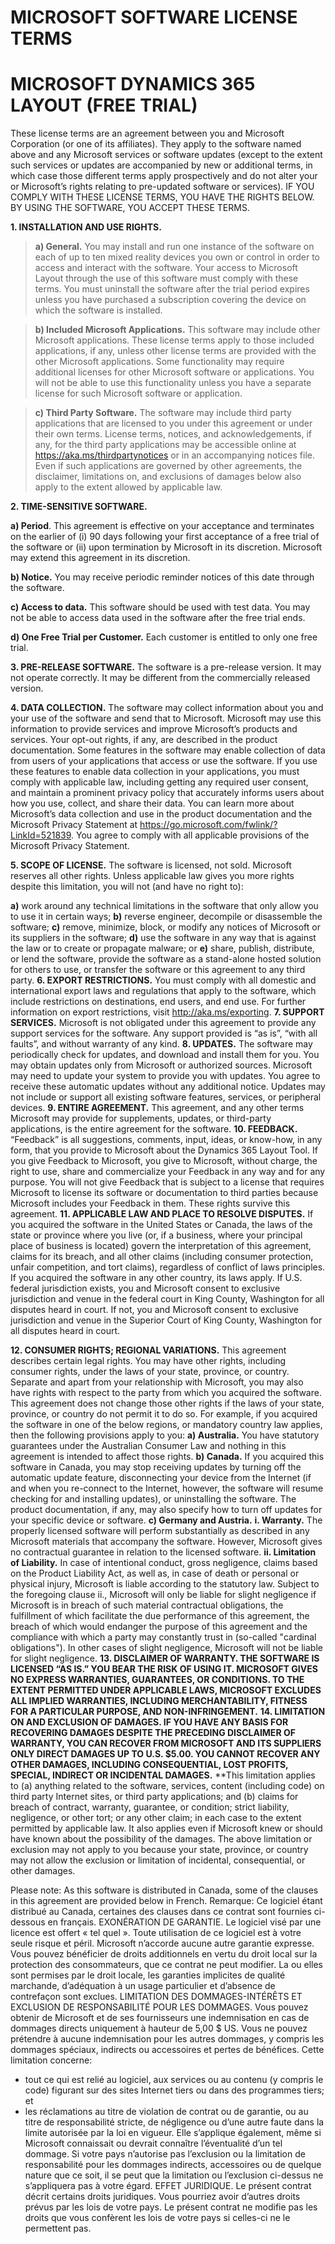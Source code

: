 

# MICROSOFT SOFTWARE LICENSE TERMS
# MICROSOFT DYNAMICS 365 LAYOUT (FREE TRIAL)

These license terms are an agreement between you and Microsoft Corporation (or one of its affiliates). They apply 
to the software named above and any Microsoft services or software updates (except to the extent such services or 
updates are accompanied by new or additional terms, in which case those different terms apply prospectively and do not 
alter your or Microsoft’s rights relating to pre-updated software or services). IF YOU COMPLY WITH THESE LICENSE TERMS, 
YOU HAVE THE RIGHTS BELOW. BY USING THE SOFTWARE, YOU ACCEPT THESE TERMS.

**1.	INSTALLATION AND USE RIGHTS.**

  >**a)	General.** You may install and run one instance of the software on each of up to ten mixed reality devices you own or 
  control in order to access and interact with the software. Your access to Microsoft Layout through the use of this software 
  must comply with these terms. You must uninstall the software after the trial period expires unless you have purchased a 
  subscription covering the device on which the software is installed.
  
  >**b)	Included Microsoft Applications.** This software may include other Microsoft applications. These license terms apply 
  to those included applications, if any, unless other license terms are provided with the other Microsoft applications. 
  Some functionality may require additional licenses for other Microsoft software or applications. You will not be able to 
  use this functionality unless you have a separate license for such Microsoft software or application.
  
  >**c)	Third Party Software.** The software may include third party applications that are licensed to you under this 
  agreement or under their own terms. License terms, notices, and acknowledgements, if any, for the third party applications 
  may be accessible online at https://aka.ms/thirdpartynotices or in an accompanying notices file. Even if such applications 
  are governed by other agreements, the disclaimer, limitations on, and exclusions of damages below also apply to the extent 
  allowed by applicable law.

**2.	TIME-SENSITIVE SOFTWARE.**

  **a)	Period**. This agreement is effective on your acceptance and terminates on the earlier of (i) 90 days following your first 
  acceptance of a free trial of the software or (ii) upon termination by Microsoft in its discretion. Microsoft may extend this 
  agreement in its discretion. 
  
  **b)	Notice.** You may receive periodic reminder notices of this date through the software.
  
  **c)	Access to data.** This software should be used with test data. You may not be able to access data used in the software 
  after the free trial ends.
  
  **d)	One Free Trial per Customer.** Each customer is entitled to only one free trial.

**3.	PRE-RELEASE SOFTWARE.** The software is a pre-release version. It may not operate correctly. It may be different from the 
commercially released version.

**4.	DATA COLLECTION.** The software may collect information about you and your use of the software and send that to Microsoft. 
Microsoft may use this information to provide services and improve Microsoft’s products and services. Your opt-out rights, if any, 
are described in the product documentation. Some features in the software may enable collection of data from users of your applications
that access or use the software. If you use these features to enable data collection in your applications, you must comply with 
applicable law, including getting any required user consent, and maintain a prominent privacy policy that accurately informs users 
about how you use, collect, and share their data. You can learn more about Microsoft’s data collection and use in the product 
documentation and the Microsoft Privacy Statement at https://go.microsoft.com/fwlink/?LinkId=521839. You agree to comply with 
all applicable provisions of the Microsoft Privacy Statement.

**5.	SCOPE OF LICENSE.** The software is licensed, not sold. Microsoft reserves all other rights. Unless applicable law gives you 
more rights despite this limitation, you will not (and have no right to):

  **a)**	work around any technical limitations in the software that only allow you to use it in certain ways;
  **b)**	reverse engineer, decompile or disassemble the software;
  **c)**	remove, minimize, block, or modify any notices of Microsoft or its suppliers in the software;
  **d)**	use the software in any way that is against the law or to create or propagate malware; or
  **e)**	share, publish, distribute, or lend the software, provide the software as a stand-alone hosted solution for others to use, 
  or transfer the software or this agreement to any third party.
**6.	EXPORT RESTRICTIONS.** You must comply with all domestic and international export laws and regulations that apply to the 
software, which include restrictions on destinations, end users, and end use. For further information on export restrictions, 
visit http://aka.ms/exporting.
**7.	SUPPORT SERVICES.** Microsoft is not obligated under this agreement to provide any support services for the software. 
Any support provided is “as is”, “with all faults”, and without warranty of any kind.
**8.	UPDATES.** The software may periodically check for updates, and download and install them for you. You may obtain updates 
only from Microsoft or authorized sources. Microsoft may need to update your system to provide you with updates. You agree to 
receive these automatic updates without any additional notice. Updates may not include or support all existing software features, 
services, or peripheral devices.
**9.	ENTIRE AGREEMENT.** This agreement, and any other terms Microsoft may provide for supplements, updates, or third-party 
applications, is the entire agreement for the software.
**10.	FEEDBACK.** “Feedback” is all suggestions, comments, input, ideas, or know-how, in any form, that you provide to Microsoft 
about the Dynamics 365 Layout Tool. If you give Feedback to Microsoft, you give to Microsoft, without charge, the right to use, 
share and commercialize your Feedback in any way and for any purpose. You will not give Feedback that is subject to a license that 
requires Microsoft to license its software or documentation to third parties because Microsoft includes your Feedback in them. 
These rights survive this agreement.
**11.	APPLICABLE LAW AND PLACE TO RESOLVE DISPUTES.** If you acquired the software in the United States or Canada, the laws of the 
state or province where you live (or, if a business, where your principal place of business is located) govern the interpretation 
of this agreement, claims for its breach, and all other claims (including consumer protection, unfair competition, and tort claims), 
regardless of conflict of laws principles. If you acquired the software in any other country, its laws apply. If U.S. federal 
jurisdiction exists, you and Microsoft consent to exclusive jurisdiction and venue in the federal court in King County, Washington 
for all disputes heard in court. If not, you and Microsoft consent to exclusive jurisdiction and venue in the Superior 
Court of King County, Washington for all disputes heard in court.

**12.	CONSUMER RIGHTS; REGIONAL VARIATIONS.** This agreement describes certain legal rights. You may have other rights, 
including consumer rights, under the laws of your state, province, or country. Separate and apart from your relationship 
with Microsoft, you may also have rights with respect to the party from which you acquired the software. This agreement 
does not change those other rights if the laws of your state, province, or country do not permit it to do so. 
For example, if you acquired the software in one of the below regions, or mandatory country law applies, then the 
following provisions apply to you:
  **a)	Australia.** You have statutory guarantees under the Australian Consumer Law and nothing in this agreement is intended 
  to affect those rights.
  **b)	Canada.** If you acquired this software in Canada, you may stop receiving updates by turning off the automatic update 
  feature, disconnecting your device from the Internet (if and when you re-connect to the Internet, however, the software will 
  resume checking for and installing updates), or uninstalling the software. The product documentation, if any, may also specify 
  how to turn off updates for your specific device or software.
  **c)	Germany and Austria.**
        **i.	Warranty.** The properly licensed software will perform substantially as described in any Microsoft materials that 
        accompany the software. However, Microsoft gives no contractual guarantee in relation to the licensed software.
        **ii.	Limitation of Liability.** In case of intentional conduct, gross negligence, claims based on the Product Liability 
        Act, as well as, in case of death or personal or physical injury, Microsoft is liable according to the statutory law.
        Subject to the foregoing clause ii., Microsoft will only be liable for slight negligence if Microsoft is in breach of 
        such material contractual obligations, the fulfillment of which facilitate the due performance of this agreement, the 
        breach of which would endanger the purpose of this agreement and the compliance with which a party may constantly trust 
        in (so-called "cardinal obligations"). In other cases of slight negligence, Microsoft will not be liable for slight negligence.
**13.	DISCLAIMER OF WARRANTY. THE SOFTWARE IS LICENSED “AS IS.” YOU BEAR THE RISK OF USING IT. MICROSOFT GIVES NO EXPRESS WARRANTIES, 
GUARANTEES, OR CONDITIONS. TO THE EXTENT PERMITTED UNDER APPLICABLE LAWS, MICROSOFT EXCLUDES ALL IMPLIED WARRANTIES, INCLUDING 
MERCHANTABILITY, FITNESS FOR A PARTICULAR PURPOSE, AND NON-INFRINGEMENT.**
**14.	LIMITATION ON AND EXCLUSION OF DAMAGES. IF YOU HAVE ANY BASIS FOR RECOVERING DAMAGES DESPITE THE PRECEDING DISCLAIMER OF 
WARRANTY, YOU CAN RECOVER FROM MICROSOFT AND ITS SUPPLIERS ONLY DIRECT DAMAGES UP TO U.S. $5.00. YOU CANNOT RECOVER ANY OTHER DAMAGES, 
INCLUDING CONSEQUENTIAL, LOST PROFITS, SPECIAL, INDIRECT OR INCIDENTAL DAMAGES.**
**This limitation applies to (a) anything related to the software, services, content (including code) on third party Internet sites, 
or third party applications; and (b) claims for breach of contract, warranty, guarantee, or condition; strict liability, negligence, 
or other tort; or any other claim; in each case to the extent permitted by applicable law.
It also applies even if Microsoft knew or should have known about the possibility of the damages. The above limitation or exclusion 
may not apply to you because your state, province, or country may not allow the exclusion or limitation of incidental, consequential, 
or other damages.

Please note: As this software is distributed in Canada, some of the clauses in this agreement are provided below in French.
Remarque: Ce logiciel étant distribué au Canada, certaines des clauses dans ce contrat sont fournies ci-dessous en français.
EXONÉRATION DE GARANTIE. Le logiciel visé par une licence est offert « tel quel ». Toute utilisation de ce logiciel est à votre 
seule risque et péril. Microsoft n’accorde aucune autre garantie expresse. Vous pouvez bénéficier de droits additionnels en vertu 
du droit local sur la protection des consommateurs, que ce contrat ne peut modifier. La ou elles sont permises par le droit locale, 
les garanties implicites de qualité marchande, d’adéquation à un usage particulier et d’absence de contrefaçon sont exclues.
LIMITATION DES DOMMAGES-INTÉRÊTS ET EXCLUSION DE RESPONSABILITÉ POUR LES DOMMAGES. Vous pouvez obtenir de Microsoft et de ses 
fournisseurs une indemnisation en cas de dommages directs uniquement à hauteur de 5,00 $ US. Vous ne pouvez prétendre à aucune 
indemnisation pour les autres dommages, y compris les dommages spéciaux, indirects ou accessoires et pertes de bénéfices.
Cette limitation concerne:
- tout ce qui est relié au logiciel, aux services ou au contenu (y compris le code) figurant sur des sites Internet tiers ou dans 
des programmes tiers; et
- les réclamations au titre de violation de contrat ou de garantie, ou au titre de responsabilité stricte, de négligence ou 
d’une autre faute dans la limite autorisée par la loi en vigueur.
Elle s’applique également, même si Microsoft connaissait ou devrait connaître l’éventualité d’un tel dommage. Si votre pays 
n’autorise pas l’exclusion ou la limitation de responsabilité pour les dommages indirects, accessoires ou de quelque nature que 
ce soit, il se peut que la limitation ou l’exclusion ci-dessus ne s’appliquera pas à votre égard.
EFFET JURIDIQUE. Le présent contrat décrit certains droits juridiques. Vous pourriez avoir d’autres droits prévus par les 
lois de votre pays. Le présent contrat ne modifie pas les droits que vous confèrent les lois de votre pays si celles-ci ne le 
permettent pas.


